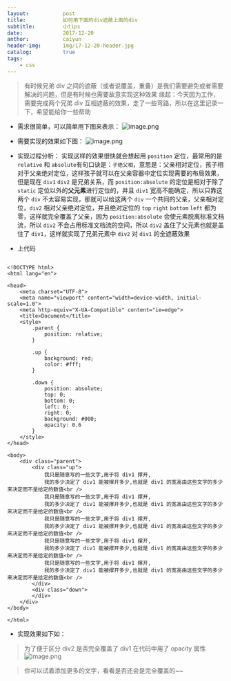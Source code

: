 ```yaml
---
layout:           post
title:            如何用下面的div遮蔽上面的div
subtitle:         小tips
date:             2017-12-20
anthor:           caiyun
header-img:       img/17-12-20-header.jpg 
catalog:          true
tags:             
    - css
---
```



> 有时候兄弟 div 之间的遮蔽（或者说覆盖，重叠）是我们需要避免或者需要解决的问题，但是有时候也需要故意实现这种效果
> 缘起：今天因为工作，需要完成两个兄弟 div 互相遮蔽的效果，走了一些弯路，所以在这里记录一下，希望能给你一些帮助

* 需求很简单，可以简单用下图来表示：
![image.png](http://upload-images.jianshu.io/upload_images/6970677-7a588b4bcb5cfd21.png?imageMogr2/auto-orient/strip%7CimageView2/2/w/1240)

* 需要实现的效果如下图：
![image.png](http://upload-images.jianshu.io/upload_images/6970677-9c110968b32eb8ed.png?imageMogr2/auto-orient/strip%7CimageView2/2/w/1240)

* 实现过程分析：
实现这样的效果很快就会想起用 `position` 定位，最常用的是 `relative` 和 `absolute`有句口诀是：`子绝父相`，意思是：父亲相对定位，孩子相对于父亲绝对定位，这样孩子就可以在父亲容器中定位实现需要的布局效果，但是现在 `div1`  `div2` 是兄弟关系，而 `position:absolute` 的定位是相对于除了 `static` 定位以外的**父元素**进行定位的，并且 `div1` 宽高不能确定，所以只靠这两个 `div` 不太容易实现，那就可以给这两个 `div` 一个共同的父亲，父亲相对定位，`div2` 相对父亲绝对定位，并且绝对定位的 `top` `right` `bottom` `left` 都为零，这样就完全覆盖了父亲，因为 `position:absolute` 会使元素脱离标准文档流，所以 `div2` 不会占用标准文档流的空间，所以 `div2` 盖住了父元素也就是盖住了 `div1`，这样就实现了兄弟元素中 `div2` 对 `div1` 的全遮蔽效果

* 上代码

```

<!DOCTYPE html>
<html lang="en">

<head>
    <meta charset="UTF-8">
    <meta name="viewport" content="width=device-width, initial-scale=1.0">
    <meta http-equiv="X-UA-Compatible" content="ie=edge">
    <title>Document</title>
    <style>
        .parent {
            position: relative;
        }

        .up {
            background: red;
            color: #fff;
        }

        .down {
            position: absolute;
            top: 0;
            bottom: 0;
            left: 0;
            right: 0;
            background: #000;
            opacity: 0.6
        }
    </style>
</head>

<body>
    <div class="parent">
        <div class="up">
            我只是随意写的一些文字,用于将 div1 撑开,
            我的多少决定了 div1 能被撑开多少,也就是 div1 的宽高由这些文字的多少来决定而不是给定的数值<br />
            我只是随意写的一些文字,用于将 div1 撑开,
            我的多少决定了 div1 能被撑开多少,也就是 div1 的宽高由这些文字的多少来决定而不是给定的数值<br />
            我只是随意写的一些文字,用于将 div1 撑开,
            我的多少决定了 div1 能被撑开多少,也就是 div1 的宽高由这些文字的多少来决定而不是给定的数值<br />
            我只是随意写的一些文字,用于将 div1 撑开,
            我的多少决定了 div1 能被撑开多少,也就是 div1 的宽高由这些文字的多少来决定而不是给定的数值<br />
            我只是随意写的一些文字,用于将 div1 撑开,
            我的多少决定了 div1 能被撑开多少,也就是 div1 的宽高由这些文字的多少来决定而不是给定的数值<br />
        </div>
        <div class="down">
        </div>
    </div>
</body>

</html>

```

* 实现效果如下如：
> 为了便于区分 div2 是否完全覆盖了 div1 在代码中用了 opacity 属性
![image.png](http://upload-images.jianshu.io/upload_images/6970677-3266d9f1d2f23773.png?imageMogr2/auto-orient/strip%7CimageView2/2/w/1240)


> 你可以试着添加更多的文字，看看是否还会是完全覆盖的~~


